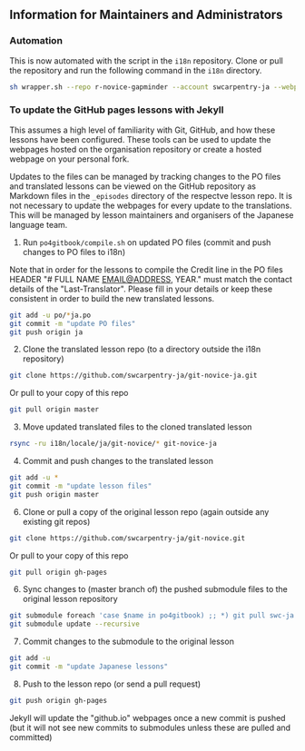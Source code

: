 ## Information for Maintainers and Administrators

### Automation

This is now automated with the script in the `i18n` repository. Clone or pull the repository and run the following command in the `i18n` directory.

```bash
sh wrapper.sh --repo r-novice-gapminder --account swcarpentry-ja --webpages
```

### To update the GitHub pages lessons with Jekyll

This assumes a high level of familiarity with Git, GitHub, and how these lessons have been configured. These tools can be used to
  update the webpages hosted on the organisation repository or create a hosted webpage on your personal fork.

Updates to the files can be managed by tracking changes to the PO files and translated lessons
can be viewed on the GitHub repository as Markdown files in the `_episodes` directory
of the respectve lesson repo. It is not necessary to update the webpages for every update to
the translations. This will be managed by lesson maintainers and organisers of the Japanese
language team.

1. Run `po4gitbook/compile.sh` on updated PO files (commit and push changes to PO files to i18n)

Note that in order for the lessons to compile the Credit line in the PO files HEADER
 "# FULL NAME <EMAIL@ADDRESS>, YEAR." must match the contact details of the "Last-Translator".
Please fill in your details or keep these consistent in order to build the new translated lessons.


```bash
git add -u po/*ja.po
git commit -m "update PO files"
git push origin ja
```

2. Clone the translated lesson repo (to a directory outside the i18n repository)
```bash
git clone https://github.com/swcarpentry-ja/git-novice-ja.git
```
Or pull to your copy of this repo
```bash
git pull origin master
```

3. Move updated translated files to the cloned translated lesson
```bash
rsync -ru i18n/locale/ja/git-novice/* git-novice-ja
```

4. Commit and push changes to the translated lesson
```bash
git add -u *
git commit -m "update lesson files"
git push origin master
```

6. Clone or pull a copy of the original lesson repo (again outside any existing git repos)
```bash
git clone https://github.com/swcarpentry-ja/git-novice.git
```

Or pull to your copy of this repo
```bash
git pull origin gh-pages
```

6. Sync changes to (master branch of) the pushed submodule files to the original lesson repository
```bash
git submodule foreach 'case $name in po4gitbook) ;; *) git pull swc-ja gh-pages ;; esac'
git submodule update --recursive
```

7. Commit changes to the submodule to the original lesson
```bash
git add -u
git commit -m "update Japanese lessons"
```

8. Push to the lesson repo (or send a pull request)
```bash
git push origin gh-pages
```

Jekyll will update the "github.io" webpages once a new commit is pushed (but it will not see new commits to submodules unless these are pulled and committed)
